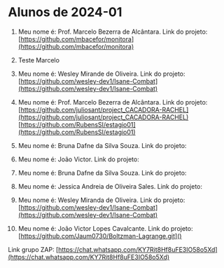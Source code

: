 # Alunos de 2024-01

1. Meu nome é: Prof. Marcelo Bezerra de Alcântara. Link do projeto:  [https://github.com/mbacefor/monitora](https://github.com/mbacefor/monitora)
2. Teste Marcelo
3. Meu nome é: Wesley Mirande de Oliveira. Link do projeto:  [https://github.com/wesley-dev1/Isane-Combat](https://github.com/wesley-dev1/Isane-Combat)
4. Meu nome é: Prof. Marcelo Bezerra de Alcântara. Link do projeto:  [https://github.com/juliosant/project_CACADORA-RACHEL](https://github.com/juliosant/project_CACADORA-RACHEL)
   [https://github.com/RubensSI/estagio01](https://github.com/RubensSI/estagio01)
5. Meu nome é: Bruna Dafne da Silva Souza. Link do projeto:
6. Meu nome é: João Victor. Link do projeto:

2. Meu nome é: Bruna Dafne da Silva Souza. Link do projeto:
3. Meu nome é: Jessica Andreia de Oliveira Sales. Link do projeto:
4. Meu nome é: Wesley Miranda de Oliveira. Link do projeto:  [https://github.com/wesley-dev1/Isane-Combat](https://github.com/wesley-dev1/Isane-Combat)
5. Meu nome é: João Victor Lopes Cavalcante. Link do projeto: [https://github.com/Jaum0730/Boltzman-Lagrange.git]()

Link grupo ZAP:  [https://chat.whatsapp.com/KY7Rit8Hf8uFE3IO58o5Xd](https://chat.whatsapp.com/KY7Rit8Hf8uFE3IO58o5Xd)
